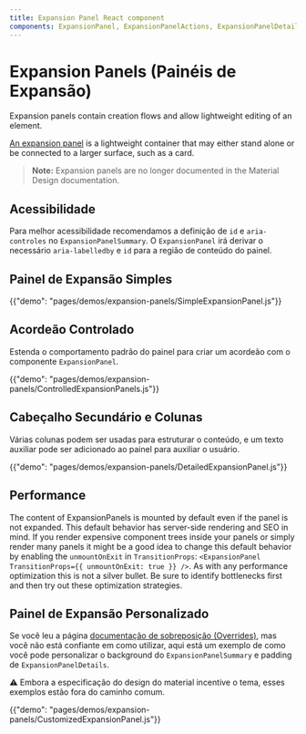 ```yaml
---
title: Expansion Panel React component
components: ExpansionPanel, ExpansionPanelActions, ExpansionPanelDetails, ExpansionPanelSummary
---
```

# Expansion Panels (Painéis de Expansão)

<p class="description">Expansion panels contain creation flows and allow lightweight editing of an element.</p>

[An expansion panel](https://material.io/archive/guidelines/components/expansion-panels.html) is a lightweight container that may either stand alone or be connected to a larger surface, such as a card.

> **Note:** Expansion panels are no longer documented in the Material Design documentation.

## Acessibilidade

Para melhor acessibilidade recomendamos a definição de `id` e `aria-controles` no `ExpansionPanelSummary`. O `ExpansionPanel` irá derivar o necessário `aria-labelledby` e `id` para a região de conteúdo do painel.

## Painel de Expansão Simples

{{"demo": "pages/demos/expansion-panels/SimpleExpansionPanel.js"}}

## Acordeão Controlado

Estenda o comportamento padrão do painel para criar um acordeão com o componente `ExpansionPanel`.

{{"demo": "pages/demos/expansion-panels/ControlledExpansionPanels.js"}}

## Cabeçalho Secundário e Colunas

Várias colunas podem ser usadas para estruturar o conteúdo, e um texto auxiliar pode ser adicionado ao painel para auxiliar o usuário.

{{"demo": "pages/demos/expansion-panels/DetailedExpansionPanel.js"}}

## Performance

The content of ExpansionPanels is mounted by default even if the panel is not expanded. This default behavior has server-side rendering and SEO in mind. If you render expensive component trees inside your panels or simply render many panels it might be a good idea to change this default behavior by enabling the `unmountOnExit` in `TransitionProps`: `<ExpansionPanel TransitionProps={{ unmountOnExit: true }} />`. As with any performance optimization this is not a silver bullet. Be sure to identify bottlenecks first and then try out these optimization strategies.

## Painel de Expansão Personalizado

Se você leu a página [documentação de sobreposição (Overrides)](/customization/overrides/), mas você não está confiante em como utilizar, aqui está um exemplo de como você pode personalizar o background do `ExpansionPanelSummary` e padding de `ExpansionPanelDetails`.

⚠️ Embora a especificação do design do material incentive o tema, esses exemplos estão fora do caminho comum.

{{"demo": "pages/demos/expansion-panels/CustomizedExpansionPanel.js"}}